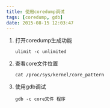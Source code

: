 ```yaml
---
title: 使用coredump调试
tags: [coredump, gdb]
date: 2015-08-15 12:03:47
---
```


1.  打开coredump生成功能

        ulimit -c unlimited

1.  查看core文件位置

        cat /proc/sys/kernel/core_pattern

1.  使用gdb调试

        gdb -c core文件 程序
